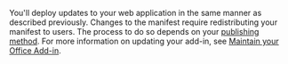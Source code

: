 You'll deploy updates to your web application in the same manner as described previously. Changes to the manifest require redistributing your manifest to users. The process to do so depends on your [publishing method](../publish/publish.md). For more information on updating your add-in, see [Maintain your Office Add-in](../publish/maintain-breaking-changes.md#update-your-add-in).